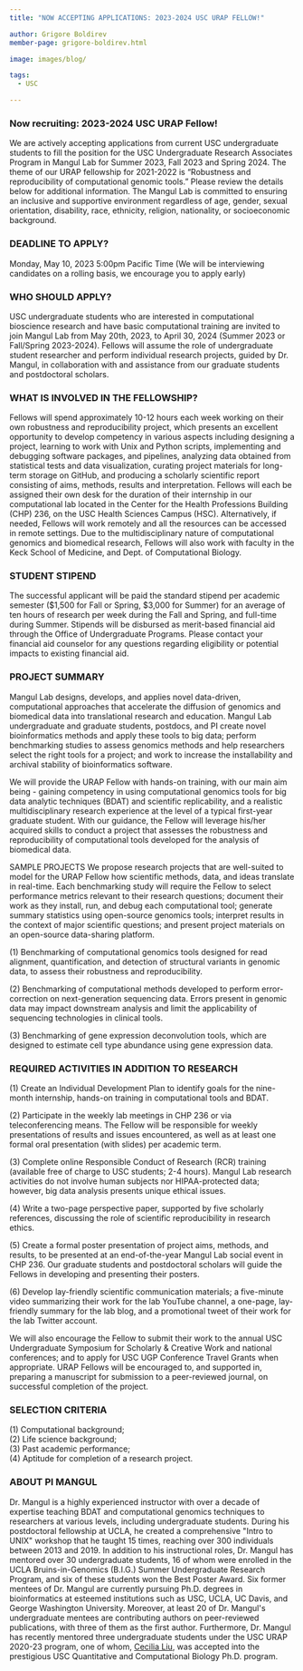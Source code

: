 ```yaml
---
title: "NOW ACCEPTING APPLICATIONS: 2023-2024 USC URAP FELLOW!"

author: Grigore Boldirev
member-page: grigore-boldirev.html

image: images/blog/

tags:
  - USC

---
```

### Now recruiting: 2023-2024 USC URAP Fellow!

We are actively accepting applications from current USC undergraduate students to fill the position for the USC Undergraduate Research Associates Program in Mangul Lab for Summer 2023, Fall 2023 and Spring 2024. The theme of our URAP fellowship for 2021-2022 is “Robustness and reproducibility of computational genomic tools.” Please review the details below for additional information. The Mangul Lab is committed to ensuring an inclusive and supportive environment regardless of age, gender, sexual orientation, disability, race, ethnicity, religion, nationality, or socioeconomic background.



### DEADLINE TO APPLY?

Monday, May 10, 2023 5:00pm Pacific Time (We will be interviewing candidates on a rolling basis, we encourage you to apply early)

### WHO SHOULD APPLY?

USC undergraduate students who are interested in computational bioscience research and have basic computational training are invited to join Mangul Lab from May 20th, 2023, to April 30, 2024 (Summer 2023 or Fall/Spring 2023-2024). Fellows will assume the role of undergraduate student researcher and perform individual research projects, guided by Dr. Mangul, in collaboration with and assistance from our graduate students and postdoctoral scholars.

### WHAT IS INVOLVED IN THE FELLOWSHIP?

Fellows will spend approximately 10-12 hours each week working on their own robustness and reproducibility project, which presents an excellent opportunity to develop competency in various aspects including designing a project, learning to work with Unix and Python scripts, implementing and debugging software packages, and pipelines, analyzing data obtained from statistical tests and data visualization, curating project materials for long-term storage on GitHub, and producing a scholarly scientific report consisting of aims, methods, results and interpretation. Fellows will each be assigned their own desk for the duration of their internship in our computational lab located in the Center for the Health Professions Building (CHP) 236, on the USC Health Sciences Campus (HSC). Alternatively, if needed, Fellows will work remotely and all the resources can be accessed in remote settings. Due to the multidisciplinary nature of computational genomics and biomedical research, Fellows will also work with faculty in the Keck School of Medicine, and Dept. of Computational Biology.

### STUDENT STIPEND

The successful applicant will be paid the standard stipend per academic semester ($1,500 for Fall or Spring, $3,000 for Summer) for an average of ten hours of research per week during the Fall and Spring, and full-time during Summer. Stipends will be disbursed as merit-based financial aid through the Office of Undergraduate Programs. Please contact your financial aid counselor for any questions regarding eligibility or potential impacts to existing financial aid.

### PROJECT SUMMARY

Mangul Lab designs, develops, and applies novel data-driven, computational approaches that accelerate the diffusion of genomics and biomedical data into translational research and education. Mangul Lab undergraduate and graduate students, postdocs, and PI create novel bioinformatics methods and apply these tools to big data; perform benchmarking studies to assess genomics methods and help researchers select the right tools for a project; and work to increase the installability and archival stability of bioinformatics software.

We will provide the URAP Fellow with hands-on training, with our main aim being - gaining competency in using computational genomics tools for big data analytic techniques (BDAT) and scientific replicability, and a realistic multidisciplinary research experience at the level of a typical first-year graduate student. With our guidance, the Fellow will leverage his/her acquired skills to conduct a project that assesses the robustness and reproducibility of computational tools developed for the analysis of biomedical data.

SAMPLE PROJECTS
We propose research projects that are well-suited to model for the URAP Fellow how scientific methods, data, and ideas translate in real-time. Each benchmarking study will require the Fellow to select performance metrics relevant to their research questions; document their work as they install, run, and debug each computational tool; generate summary statistics using open-source genomics tools; interpret results in the context of major scientific questions; and present project materials on an open-source data-sharing platform.

(1) Benchmarking of computational genomics tools designed for read alignment, quantification, and detection of structural variants in genomic data, to assess their robustness and reproducibility.

(2) Benchmarking of computational methods developed to perform error-correction on next-generation sequencing data. Errors present in genomic data may impact downstream analysis and limit the applicability of sequencing technologies in clinical tools.

(3) Benchmarking of gene expression deconvolution tools, which are designed to estimate cell type abundance using gene expression data.

### REQUIRED ACTIVITIES IN ADDITION TO RESEARCH

(1) Create an Individual Development Plan to identify goals for the nine-month internship, hands-on training in computational tools and BDAT.

(2) Participate in the weekly lab meetings in CHP 236 or via teleconferencing means. The Fellow will be responsible for weekly presentations of results and issues encountered, as well as at least one formal oral presentation (with slides) per academic term.

(3) Complete online Responsible Conduct of Research (RCR) training (available free of charge to USC students; 2-4 hours). Mangul Lab research activities do not involve human subjects nor HIPAA-protected data; however, big data analysis presents unique ethical issues.

(4) Write a two-page perspective paper, supported by five scholarly references, discussing the role of scientific reproducibility in research ethics.

(5) Create a formal poster presentation of project aims, methods, and results, to be presented at an end-of-the-year Mangul Lab social event in CHP 236. Our graduate students and postdoctoral scholars will guide the Fellows in developing and presenting their posters.

(6) Develop lay-friendly scientific communication materials; a five-minute video summarizing their work for the lab YouTube channel, a one-page, lay-friendly summary for the lab blog, and a promotional tweet of their work for the lab Twitter account.

We will also encourage the Fellow to submit their work to the annual USC Undergraduate Symposium for Scholarly & Creative Work and national conferences; and to apply for USC UGP Conference Travel Grants when appropriate. URAP Fellows will be encouraged to, and supported in, preparing a manuscript for submission to a peer-reviewed journal, on successful completion of the project.

### SELECTION CRITERIA

(1) Computational background;\
(2) Life science background;\
(3) Past academic performance;\
(4) Aptitude for completion of a research project.

### ABOUT PI MANGUL
Dr. Mangul is a highly experienced instructor with over a decade of expertise teaching BDAT and computational genomics techniques to researchers at various levels, including undergraduate students. During his postdoctoral fellowship at UCLA, he created a comprehensive "Intro to UNIX" workshop that he taught 15 times, reaching over 300 individuals between 2013 and 2019. In addition to his instructional roles, Dr. Mangul has mentored over 30 undergraduate students, 16 of whom were enrolled in the UCLA Bruins-in-Genomics (B.I.G.) Summer Undergraduate Research Program, and six of these students won the Best Poster Award. Six former mentees of Dr. Mangul are currently pursuing Ph.D. degrees in bioinformatics at esteemed institutions such as USC, UCLA, UC Davis, and George Washington University. Moreover, at least 20 of Dr. Mangul's undergraduate mentees are contributing authors on peer-reviewed publications, with three of them as the first author. Furthermore, Dr. Mangul has recently mentored three undergraduate students under the USC URAP 2020-23 program, one of whom, [Cecilia Liu](https://mangul-lab-usc.github.io/2023/03/13/GrigoreBoldirev.html), was accepted into the prestigious USC Quantitative and Computational Biology Ph.D. program. 

